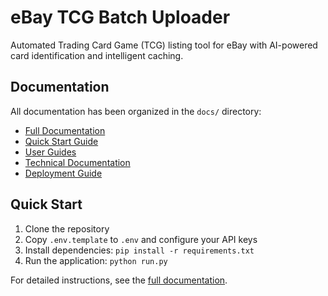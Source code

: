 # eBay TCG Batch Uploader

Automated Trading Card Game (TCG) listing tool for eBay with AI-powered card identification and intelligent caching.

## Documentation

All documentation has been organized in the `docs/` directory:

- [Full Documentation](./docs/index.md)
- [Quick Start Guide](./docs/README.md)
- [User Guides](./docs/user-guides/)
- [Technical Documentation](./docs/technical/)
- [Deployment Guide](./docs/deployment/)

## Quick Start

1. Clone the repository
2. Copy `.env.template` to `.env` and configure your API keys
3. Install dependencies: `pip install -r requirements.txt`
4. Run the application: `python run.py`

For detailed instructions, see the [full documentation](./docs/index.md).